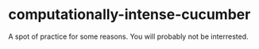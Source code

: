 # computationally-intense-cucumber
A spot of practice for some reasons. You will probably not be interrested.
